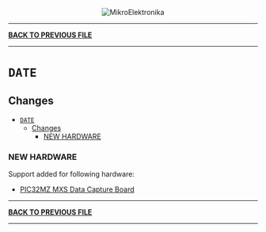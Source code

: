 <p align="center">
  <img src="http://www.mikroe.com/img/designs/beta/logo_small.png?raw=true" alt="MikroElektronika"/>
</p>

---

**[BACK TO PREVIOUS FILE](../changelog.md)**

---

# `DATE`

## Changes

- [`DATE`](#date)
  - [Changes](#changes)
    - [NEW HARDWARE](#new-hardware)

### NEW HARDWARE

Support added for following hardware:

+ [PIC32MZ MXS Data Capture Board](https://www.microchip.com/en-us/development-tool/EV64F02A)

---

**[BACK TO PREVIOUS FILE](../changelog.md)**

---
